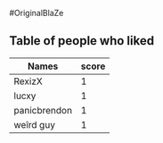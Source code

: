 #OriginalBlaZe
## Table of people who liked
Names | score
--- | ---
RexizX | 1
lucxy | 1
panicbrendon | 1
weîrd guy | 1
